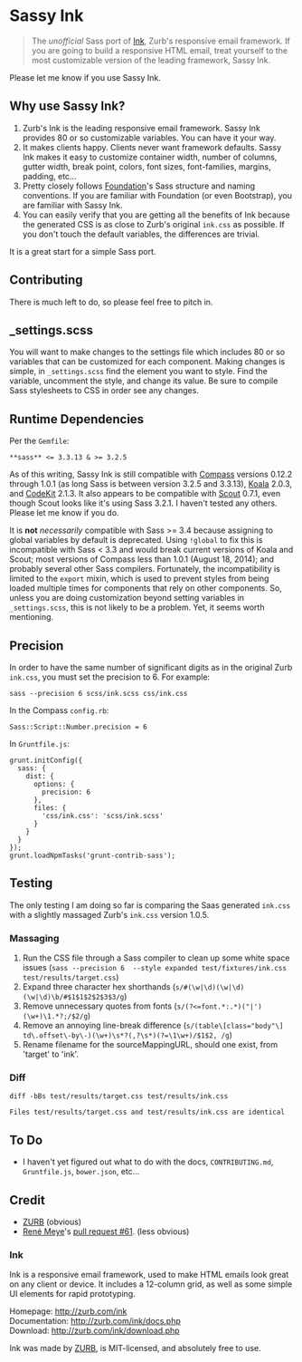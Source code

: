 # Sassy Ink

> The *unofficial* Sass port of [Ink](http://zurb.com/ink), Zurb's responsive email framework. If you are going to build a responsive HTML email, treat yourself to the most customizable version of the leading framework, Sassy Ink.

Please let me know if you use Sassy Ink.

## Why use Sassy Ink?

1. Zurb's Ink is the leading responsive email framework. Sassy Ink provides 80 or so customizable variables. You can have it your way. 
1. It makes clients happy. Clients never want framework defaults. Sassy Ink makes it easy to customize container width, number of columns, gutter width, break point, colors, font sizes, font-families, margins, padding, etc... 
1. Pretty closely follows [Foundation](http://foundation.zurb.com/)'s Sass structure and naming conventions. If you are familiar with Foundation (or even Bootstrap), you are familiar with Sassy Ink.
1. You can easily verify that you are getting all the benefits of Ink because the generated CSS is as close to Zurb's original `ink.css` as possible. If you don't touch the default variables, the differences are trivial.

It is a great start for a simple Sass port. 

## Contributing

There is much left to do, so please feel free to pitch in.


## _settings.scss

You will want to make changes to the settings file which includes 80 or so variables that can be customized for each component. Making changes is simple, in `_settings.scss` find the element you want to style. Find the variable, uncomment the style, and change its value. Be sure to compile Sass stylesheets to CSS in order see any changes.

## Runtime Dependencies

Per the `Gemfile`:

	**sass** <= 3.3.13 & >= 3.2.5

As of this writing, Sassy Ink is still compatible with [Compass](http://compass-style.org/) versions 0.12.2 through 1.0.1 (as long Sass is between version 3.2.5 and 3.3.13), [Koala](http://koala-app.com/) 2.0.3, and [CodeKit](https://incident57.com/codekit/) 2.1.3. It also appears to be compatible with [Scout](http://mhs.github.io/scout-app/) 0.7.1, even though Scout looks like it's using Sass 3.2.1. I haven't tested any others. Please let me know if you do.

It is **not** *necessarily* compatible with Sass >= 3.4 because assigning to global variables by default is deprecated. Using `!global` to fix this is incompatible with Sass < 3.3 and would break current versions of Koala and Scout; most versions of Compass less than 1.0.1 (August 18, 2014); and probably several other Sass compilers. Fortunately, the incompatibility is limited to the `export` mixin, which is used to prevent styles from being loaded multiple times for components that rely on other components. So, unless you are doing customization beyond setting variables in `_settings.scss`, this is not likely to be a problem. Yet, it seems worth mentioning.

## Precision

In order to have the same number of significant digits as in the original Zurb `ink.css`, you must set the precision to 6. For example:

	sass --precision 6 scss/ink.scss css/ink.css

In the Compass `config.rb`:
	
	Sass::Script::Number.precision = 6

In `Gruntfile.js`:

	grunt.initConfig({
	  sass: {
	    dist: {
	      options: {
	        precision: 6
	      },
	      files: {
	        'css/ink.css': 'scss/ink.scss'
	      }
	    }
	  }
	});
	grunt.loadNpmTasks('grunt-contrib-sass');

## Testing

The only testing I am doing so far is comparing the Saas generated `ink.css` with a slightly massaged Zurb's `ink.css` version 1.0.5.

### Massaging

1. Run the CSS file through a Sass compiler to clean up some white space issues (`sass --precision 6  --style expanded test/fixtures/ink.css test/results/target.css`)
1. Expand three character hex shorthands (`s/#(\w|\d)(\w|\d)(\w|\d)\b/#$1$1$2$2$3$3/g`)
1. Remove unnecessary quotes from fonts (`s/(?<=font.*:.*)("|')(\w+)\1.*?;/$2/g`)
1. Remove an annoying line-break difference (`s/(table\[class="body"\] td\.offset\-by\-)(\w+)\s*?(,?\s*)(?=\1\w+)/$1$2, /g`)
1. Rename filename for the sourceMappingURL, should one exist, from 'target' to 'ink'. 

### Diff

`diff -bBs test/results/target.css test/results/ink.css`

	Files test/results/target.css and test/results/ink.css are identical

## To Do

* I haven't yet figured out what to do with the docs, `CONTRIBUTING.md`, `Gruntfile.js`, `bower.json`, etc... 

## Credit

* [ZURB](http://www.zurb.com) (obvious)
* [René Meye](https://github.com/renemeye)'s [pull request #61](https://github.com/zurb/ink/pull/61). (less obvious)

### Ink


Ink is a responsive email framework, used to make HTML emails look great on any client or device.  It includes a 12-column grid, as well as some simple UI elements for rapid prototyping.

Homepage:      http://zurb.com/ink<br />
Documentation: http://zurb.com/ink/docs.php<br />
Download:      http://zurb.com/ink/download.php

Ink was made by [ZURB](http://www.zurb.com), is MIT-licensed, and absolutely free to use.